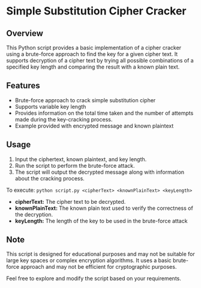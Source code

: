 # Simple Substitution Cipher Cracker

## Overview
This Python script provides a basic implementation of a cipher cracker using a brute-force approach to find the key for a given cipher text. It supports decryption of a cipher text by trying all possible combinations of a specified key length and comparing the result with a known plain text.

## Features
- Brute-force approach to crack simple substitution cipher
- Supports variable key length
- Provides information on the total time taken and the number of attempts made during the key-cracking process.
- Example provided with encrypted message and known plaintext

## Usage
1. Input the ciphertext, known plaintext, and key length.
2. Run the script to perform the brute-force attack.
3. The script will output the decrypted message along with information about the cracking process.


To execute: ```python script.py <cipherText> <knownPlainText> <keyLength>```

 * **cipherText:** The cipher text to be decrypted.
 * **knownPlainText:** The known plain text used to verify the correctness of the decryption.
 * **keyLength:** The length of the key to be used in the brute-force attack


## Note

This script is designed for educational purposes and may not be suitable for large key spaces or complex encryption algorithms. It uses a basic brute-force approach and may not be efficient for cryptographic purposes.

Feel free to explore and modify the script based on your requirements.
